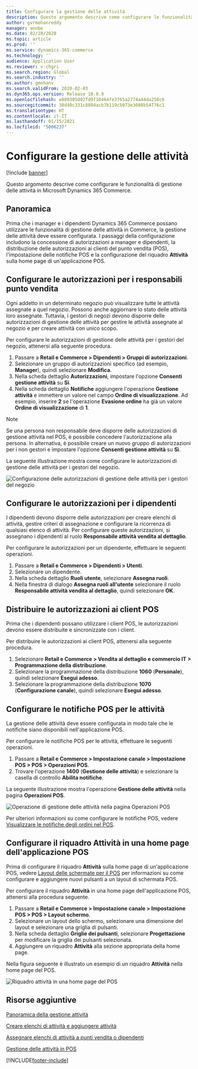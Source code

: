 ```yaml
---
title: Configurare la gestione delle attività
description: Questo argomento descrive come configurare le funzionalità di gestione delle attività in Microsoft Dynamics 365 Commerce.
author: gvrmohanreddy
manager: annbe
ms.date: 02/10/2020
ms.topic: article
ms.prod: ''
ms.service: dynamics-365-commerce
ms.technology: ''
audience: Application User
ms.reviewer: v-chgri
ms.search.region: Global
ms.search.industry: ''
ms.author: gmohanv
ms.search.validFrom: 2020-02-03
ms.dyn365.ops.version: Release 10.0.9
ms.openlocfilehash: e880305d02fd9f10464fe3f65a2774a44da258c6
ms.sourcegitcommit: 38d40c331c8894acb7b119c5073e3088b54776c1
ms.translationtype: HT
ms.contentlocale: it-IT
ms.lasthandoff: 01/15/2021
ms.locfileid: "5006237"
---
```

# <a name="configure-task-management"></a>Configurare la gestione delle attività

[!include [banner](includes/banner.md)]

Questo argomento descrive come configurare le funzionalità di gestione delle attività in Microsoft Dynamics 365 Commerce.

## <a name="overview"></a>Panoramica

Prima che i manager e i dipendenti Dynamics 365 Commerce possano utilizzare le funzionalità di gestione delle attività in Commerce, la gestione delle attività deve essere configurata. I passaggi della configurazione includono la concessione di autorizzazioni a manager e dipendenti, la distribuzione delle autorizzazioni ai clienti del punto vendita (POS), l'impostazione delle notifiche POS e la configurazione del riquadro **Attività** sulla home page di un'applicazione POS.

## <a name="configure-permissions-for-store-managers"></a>Configurare le autorizzazioni per i responsabili punto vendita

Ogni addetto in un determinato negozio può visualizzare tutte le attività assegnate a quel negozio. Possono anche aggiornare lo stato delle attività loro assegnate. Tuttavia, i gestori di negozi devono disporre delle autorizzazioni di gestione delle attività per gestire le attività assegnate al negozio e per creare attività con unico scopo.

Per configurare le autorizzazioni di gestione delle attività per i gestori del negozio, attenersi alla seguente procedura.

1. Passare a **Retail e Commerce \> Dipendenti \> Gruppi di autorizzazioni**.
1. Selezionare un gruppo di autorizzazioni specifico (ad esempio, **Manager**), quindi selezionare **Modifica**.
1. Nella scheda dettaglio **Autorizzazioni**, impostare l'opzione **Consenti gestione attività** su **Sì**.
1. Nella scheda dettaglio **Notifiche** aggiungere l'operazione **Gestione attività** e immettere un valore nel campo **Ordine di visualizzazione**. Ad esempio, inserire **2** se l'operazione **Evasione ordine** ha già un valore **Ordine di visualizzazione** di **1**.
    
> [!NOTE]
> Se una persona non responsabile deve disporre delle autorizzazioni di gestione attività nel POS, è possibile concedere l'autorizzazione alla persona. In alternativa, è possibile creare un nuovo gruppo di autorizzazioni per i non gestori e impostare l'opzione **Consenti gestione attività** su **Sì**.

La seguente illustrazione mostra come configurare le autorizzazioni di gestione delle attività per i gestori del negozio.

![Configurazione delle autorizzazioni di gestione delle attività per i gestori del negozio](media/HQ-POS-Tasks-Notifications-User-Permission.png)

## <a name="configure-permissions-for-employees"></a>Configurare le autorizzazioni per i dipendenti

I dipendenti devono disporre delle autorizzazioni per creare elenchi di attività, gestire criteri di assegnazione e configurare la ricorrenza di qualsiasi elenco di attività. Per configurare queste autorizzazioni, si assegnano i dipendenti al ruolo **Responsabile attività vendita al dettaglio**.

Per configurare le autorizzazioni per un dipendente, effettuare le seguenti operazioni.

1. Passare a **Retail e Commerce \> Dipendenti \> Utenti**.
1. Selezionare un dipendente.
1. Nella scheda dettaglio **Ruoli utente**, selezionare **Assegna ruoli**.
1. Nella finestra di dialogo **Assegna ruoli all'utente** selezionare il ruolo **Responsabile attività vendita al dettaglio**, quindi selezionare **OK**.

## <a name="distribute-permissions-to-pos-clients"></a>Distribuire le autorizzazioni ai client POS

Prima che i dipendenti possano utilizzare i client POS, le autorizzazioni devono essere distribuite e sincronizzate con i client.

Per distribuire le autorizzazioni ai client POS, attenersi alla seguente procedura.

1. Selezionare **Retail e Commerce \> Vendita al dettaglio e commercio IT \> Programmazione della distribuzione**.
1. Selezionare la programmazione della distribuzione **1060** (**Personale**), quindi selezionare **Esegui adesso**.
1. Selezionare la programmazione della distribuzione **1070** (**Configurazione canale**), quindi selezionare **Esegui adesso**.

## <a name="configure-pos-notifications-for-tasks"></a>Configurare le notifiche POS per le attività

La gestione delle attività deve essere configurata in modo tale che le notifiche siano disponibili nell'applicazione POS.

Per configurare le notifiche POS per le attività, effettuare le seguenti operazioni.

1. Passare a **Retail e Commerce \> Impostazione canale \> Impostazione POS \> POS \> Operazioni POS**.
1. Trovare l'operazione **1400** (**Gestione delle attività**) e selezionare la casella di controllo **Abilita notifiche**.

La seguente illustrazione mostra l'operazione **Gestione delle attività** nella pagina **Operazioni POS**.

![Operazione di gestione delle attività nella pagina Operazioni POS](media/HQ-POS-Tasks-Notifications.png)

Per ulteriori informazioni su come configurare le notifiche POS, vedere [Visualizzare le notifiche degli ordini nel POS](notifications-pos.md).

## <a name="configure-the-tasks-tile-on-a-pos-application-home-page"></a>Configurare il riquadro Attività in una home page dell'applicazione POS

Prima di configurare il riquadro **Attività** sulla home page di un'applicazione POS, vedere [Layout delle schermate per il POS](pos-screen-layouts.md) per informazioni su come configurare e aggiungere nuovi pulsanti a un layout di schermata POS.

Per configurare il riquadro **Attività** in una home page dell'applicazione POS, attenersi alla procedura seguente.

1. Passare a **Retail e Commerce \> Impostazione canale \> Impostazione POS \> POS \> Layout schermo**.
1. Selezionare un layout dello schermo, selezionare una dimensione del layout e selezionare una griglia di pulsanti.
1. Nella scheda dettaglio **Griglie dei pulsanti**, selezionare **Progettazione** per modificare la griglia dei pulsanti selezionata.
1. Aggiungere un riquadro **Attività** alla sezione appropriata della home page.

Nella figura seguente è illustrato un esempio di un riquadro **Attività** nella home page del POS.

![Riquadro attività in una home page del POS](media/POS-home-screen-tasks-button-image.png)

## <a name="additional-resources"></a>Risorse aggiuntive

[Panoramica della gestione attività](task-mgmt-overview.md)

[Creare elenchi di attività e aggiungere attività](task-mgmt-create-lists.md)

[Assegnare elenchi di attività a punti vendita o dipendenti](task-mgmt-assign-lists.md)

[Gestione delle attività in POS](task-mgmt-POS.md)


[!INCLUDE[footer-include](../includes/footer-banner.md)]